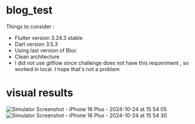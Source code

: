 # blog_test
Things to consider :
- Flutter version 3.24.3 stable
- Dart version 3.5.3
- Using last version of Bloc
- Clean architecture
- I did not use gitflow since challenge does not have this requeriment , so worked in local. I hope that's not a problem

# visual results
![Simulator Screenshot - iPhone 16 Plus - 2024-10-24 at 15 54 05](https://github.com/user-attachments/assets/ee087153-001e-4e65-bb7c-c8b0119c6be0)
![Simulator Screenshot - iPhone 16 Plus - 2024-10-24 at 15 54 30](https://github.com/user-attachments/assets/8d071c01-6b9f-4d0d-842b-9b1e25adf104)
